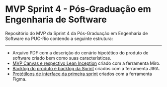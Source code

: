 # MVP Sprint 4 - Pós-Graduação em Engenharia de Software
Repositório do MVP da Sprint 4 da Pós-Graduação em Engenharia de Software na PUC-Rio contendo a seguinte estrutura:

---

- Arquivo PDF com a descrição do cenário hipotético do produto de software criado bem como suas características.
- [MVP Canvas e respectivo Lean Inception](https://www.google.com) criado com a ferramenta Miro.
- [Backlog do produto e backlog da Sprint](https://www.google.com) criados com a ferramenta JIRA.
- [Protótiloos de interface da primeira sprint](https://www.google.com) criados com a ferramenta Figma.
